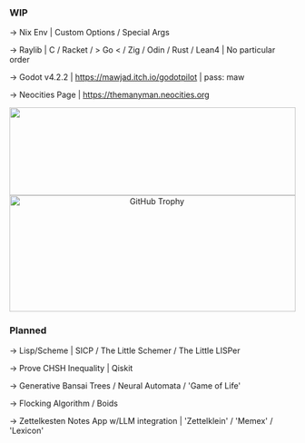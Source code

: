 ### WIP ###
-> Nix Env | Custom Options / Special Args

-> Raylib | C / Racket / > Go < / Zig / Odin / Rust / Lean4 | No particular order

-> Godot v4.2.2 | https://mawjad.itch.io/godotpilot | pass: maw

-> Neocities Page | https://themanyman.neocities.org

<div align="center">  
  <img width="100%" height="155px" src="https://github-readme-stats.vercel.app/api/top-langs/?username=Mawjad&layout=compact&hide_border=true&title_color=00bfbf&text_color=00bfbf&bg_color=0d1117" />
</div>

<div align="center">
  <img width="100%" height="205px" src="https://github-profile-trophy.vercel.app/?username=Mawjad&layout=compact&hide_border=false&title_color=00bfbf&text_color=00bfbf&bg_color=0d1117" alt="GitHub Trophy" />
</div>

### Planned ###
-> Lisp/Scheme | SICP / The Little Schemer / The Little LISPer

-> Prove CHSH Inequality | Qiskit

-> Generative Bansai Trees / Neural Automata / 'Game of Life'

-> Flocking Algorithm / Boids

-> Zettelkesten Notes App w/LLM integration | 'Zettelklein' / 'Memex' / 'Lexicon'

